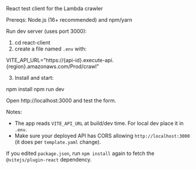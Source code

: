 React test client for the Lambda crawler

Prereqs: Node.js (16+ recommended) and npm/yarn

Run dev server (uses port 3000):

1. cd react-client
2. create a file named `.env` with:

VITE_API_URL="https://{api-id}.execute-api.{region}.amazonaws.com/Prod/crawl"

3. Install and start:

npm install
npm run dev

Open http://localhost:3000 and test the form.

Notes:

- The app reads `VITE_API_URL` at build/dev time. For local dev place it in `.env`.
- Make sure your deployed API has CORS allowing `http://localhost:3000` (it does per `template.yaml` change).

If you edited `package.json`, run `npm install` again to fetch the `@vitejs/plugin-react` dependency.
